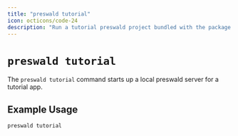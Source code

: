 ```yaml
---
title: "preswald tutorial"
icon: octicons/code-24
description: "Run a tutorial preswald project bundled with the package."
---
```


# `preswald tutorial`

The `preswald tutorial` command starts up a local preswald server for a tutorial app.

## Example Usage

```bash
preswald tutorial
```